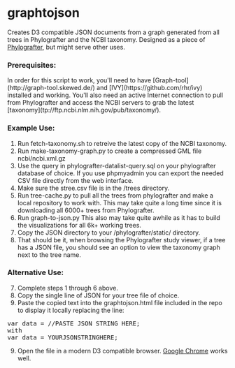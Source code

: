 graphtojson
===========

Creates D3 compatible JSON documents from a graph generated from all trees in Phylografter and the NCBI taxonomy. Designed as a piece of [Phylografter](https://github.com/OpenTreeOfLife/phylografter), but might serve other uses.


<H3><STRONG>Prerequisites:</H3></STRONG> 
In order for this script to work, you'll need to have [Graph-tool](http://graph-tool.skewed.de/) and [IVY](https://github.com/rhr/ivy) installed and working. You'll also need an active Internet connection to pull from Phylografter and access the NCBI servers to grab the latest [taxonomy](tp://ftp.ncbi.nlm.nih.gov/pub/taxonomy/). 


<H3><STRONG>Example Use:</H3></STRONG>


1. Run fetch-taxonomy.sh to retreive the latest copy of the NCBI taxonomy.
2. Run make-taxonomy-graph.py to create a compressed GML file ncbi/ncbi.xml.gz
3. Use the query in phylografter-datalist-query.sql on your phylografter database of choice. 
      If you use phpmyadmin you can export the needed CSV file directly from the web interface.
4. Make sure the stree.csv file is in the /trees directory.
5. Run tree-cache.py to pull all the trees from phylografter and make a local repository to work with.
      This may take quite a long time since it is downloading all 6000+ trees from Phylografter. 
6. Run graph-to-json.py
      This also may take quite awhile as it has to build the visualizations for all 6k+ working trees.
7. Copy the JSON directory to your /phylografter/static/ directory.
8. That should be it, when browsing the Phylografter study viewer, if a tree has a JSON file, 
   you should see an option to view the taxonomy graph next to the tree name.

<H3><STRONG>Alternative Use:</H3></STRONG>

7. Complete steps 1 through 6 above.
8. Copy the single line of JSON for your tree file of choice. 
8. Paste the copied text into the graphtojson.html file included in the repo to display it locally replacing the line:
<pre>
var data = //PASTE JSON STRING HERE;
with
var data = YOURJSONSTRINGHERE;
</pre>
9. Open the file in a modern D3 compatible browser. [Google Chrome](http://www.google.com/chrome) works well. 
